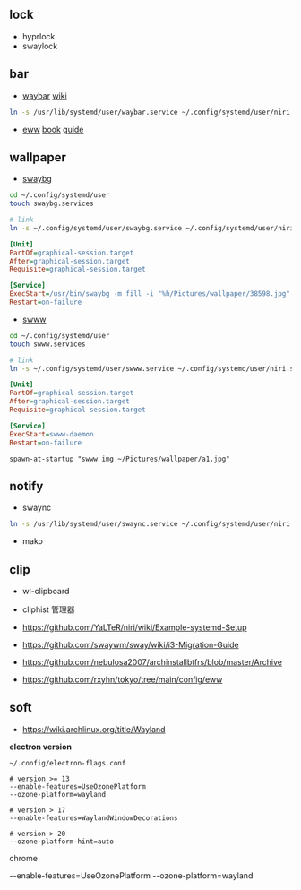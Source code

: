 
## lock

- hyprlock
- swaylock

## bar

- [waybar](https://github.com/Alexays/Waybar) [wiki](https://github.com/Alexays/Waybar/wiki/)

```bash
ln -s /usr/lib/systemd/user/waybar.service ~/.config/systemd/user/niri.service.wants/
```

- [eww](https://github.com/elkowar/eww) [book](https://elkowar.github.io/eww/configuration.html) [guide](https://dharmx.is-a.dev/eww-powermenu/)


## wallpaper

- [swaybg](https://github.com/swaywm/swaybg)

```bash
cd ~/.config/systemd/user
touch swaybg.services

# link
ln -s ~/.config/systemd/user/swaybg.service ~/.config/systemd/user/niri.service.wants/
```

```ini
[Unit]
PartOf=graphical-session.target
After=graphical-session.target
Requisite=graphical-session.target

[Service]
ExecStart=/usr/bin/swaybg -m fill -i "%h/Pictures/wallpaper/38598.jpg"
Restart=on-failure
```

- [swww](https://github.com/LGFae/swww) 


```bash
cd ~/.config/systemd/user
touch swww.services

# link
ln -s ~/.config/systemd/user/swww.service ~/.config/systemd/user/niri.service.wants/
```

```ini
[Unit]
PartOf=graphical-session.target
After=graphical-session.target
Requisite=graphical-session.target

[Service]
ExecStart=swww-daemon
Restart=on-failure
```



```kdl
spawn-at-startup "swww img ~/Pictures/wallpaper/a1.jpg"
```


## notify 

- swaync 

```bash
ln -s /usr/lib/systemd/user/swaync.service ~/.config/systemd/user/niri.service.wants/
```

- mako


## clip 

- wl-clipboard
- cliphist 管理器


- https://github.com/YaLTeR/niri/wiki/Example-systemd-Setup
- https://github.com/swaywm/sway/wiki/i3-Migration-Guide

- https://github.com/nebulosa2007/archinstallbtfrs/blob/master/Archive
- https://github.com/rxyhn/tokyo/tree/main/config/eww



## soft


- https://wiki.archlinux.org/title/Wayland

**electron version**

`~/.config/electron-flags.conf`

```
# version >= 13
--enable-features=UseOzonePlatform
--ozone-platform=wayland

# version > 17
--enable-features=WaylandWindowDecorations

# version > 20
--ozone-platform-hint=auto
```

chrome 

--enable-features=UseOzonePlatform
--ozone-platform=wayland


